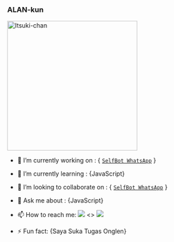 ### ALAN-kun

<img src="" alt="Itsuki-chan" width="300" />

- 🔭 I’m currently working on : { [`SelfBot WhatsApp`](https://github.com/alanwildan/SELF-WA) }
- 🌱 I’m currently learning : {JavaScript}
- 👯 I’m looking to collaborate on : { [`SelfBot WhatsApp`](https://github.com/alanwildan/SELF-WA) }
- 💬 Ask me about : {JavaScript}
- 📫 How to reach me: <a href="http://wa.me/6285793432434/?i=81okh27ab18i&utm_content=k4y4j00" target="blank"><img src="https://img.shields.io/badge/Whatsapp-30302f?style=flat&logo=whatsapp" /></a> <> <a href="https://www.instagram.com/shitpost.id_._/?i=81okh27ab18i&utm_content=k4y4j00" target="blank"><img src="https://img.shields.io/badge/Instagram-30302f?style=flat&logo=instagram" /></a>

- ⚡ Fun fact: {Saya Suka Tugas Onglen}
